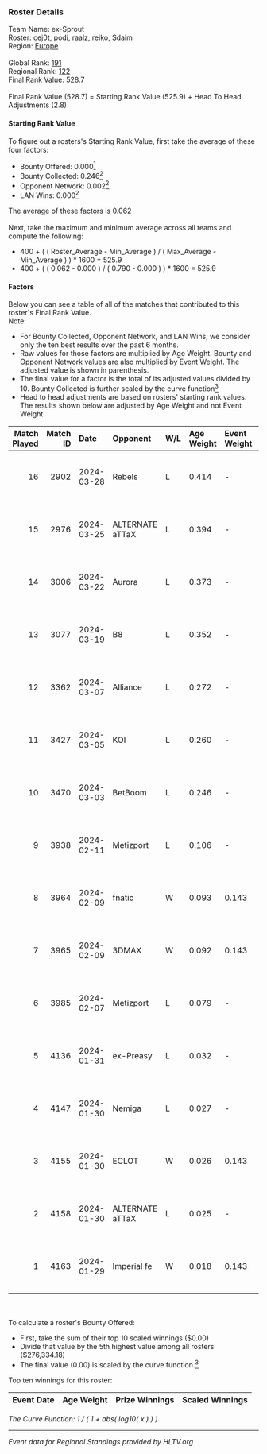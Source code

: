### Roster Details<br />
Team Name: ex-Sprout<br />
Roster: cej0t, podi, raalz, reiko, Sdaim<br />
Region: [Europe]( ../standings_europe.md)<br />
<br />
Global Rank: [191](../standings_global.md)<br />
Regional Rank: [122]( ../standings_europe.md)<br />
Final Rank Value:  528.7<br />
<br />
Final Rank Value (528.7) = Starting Rank Value (525.9) + Head To Head Adjustments (2.8)<br />

#### Starting Rank Value<br />
To figure out a rosters's Starting Rank Value, first take the average of these four factors:<br />
- Bounty Offered: 0.000[<sup>1</sup>](#table2)
- Bounty Collected: 0.246[<sup>2</sup>](#table1)
- Opponent Network: 0.002[<sup>2</sup>](#table1)
- LAN Wins: 0.000[<sup>2</sup>](#table1)

The average of these factors is 0.062<br />
<br />
Next, take the maximum and minimum average across all teams and compute the following:<br />
- 400 + ( ( Roster_Average - Min_Average ) / ( Max_Average - Min_Average ) ) * 1600 = 525.9
- 400 + ( ( 0.062 - 0.000 ) / ( 0.790 - 0.000 ) ) * 1600 = 525.9


#### Factors<br />
Below you can see a table of all of the matches that contributed to this roster's Final Rank Value.<br />
Note:<br />

- For Bounty Collected, Opponent Network, and LAN Wins, we consider only the ten best results over the past 6 months.
- Raw values for those factors are multiplied by Age Weight. Bounty and Opponent Network values are also multiplied by Event Weight. The adjusted value is shown in parenthesis.
- The final value for a factor is the total of its adjusted values divided by 10. Bounty Collected is further scaled by the curve function[<sup>3</sup>](#curveFunction)
- Head to head adjustments are based on rosters' starting rank values. The results shown below are adjusted by Age Weight and not Event Weight
<span id="table1"></span><br />


| Match Played | Match ID | Date       | Opponent        | W/L | Age Weight | Event Weight | Bounty Collected | Opponent Network | LAN Wins  | H2H Adj. | Roster                               |
| -: | -: | :- | :- | :- | :- | :- | :- | :- | :- | -: | :- |
|           16 |     2902 | 2024-03-28 | Rebels          | L   | 0.414      | -            | -                | -                | -         |    -0.77 | cej0t, podi, raalz, reiko, Sdaim     |
|           15 |     2976 | 2024-03-25 | ALTERNATE aTTaX | L   | 0.394      | -            | -                | -                | -         |    -0.84 | cej0t, podi, raalz, reiko, Sdaim     |
|           14 |     3006 | 2024-03-22 | Aurora          | L   | 0.373      | -            | -                | -                | -         |    -0.03 | cej0t, podi, raalz, reiko, Sdaim     |
|           13 |     3077 | 2024-03-19 | B8              | L   | 0.352      | -            | -                | -                | -         |    -0.44 | cej0t, podi, raalz, reiko, Sdaim     |
|           12 |     3362 | 2024-03-07 | Alliance        | L   | 0.272      | -            | -                | -                | -         |    -1.13 | cej0t, raalz, reiko, Sdaim, sL1m3    |
|           11 |     3427 | 2024-03-05 | KOI             | L   | 0.260      | -            | -                | -                | -         |    -0.31 | cej0t, raalz, reiko, Sdaim, sL1m3    |
|           10 |     3470 | 2024-03-03 | BetBoom         | L   | 0.246      | -            | -                | -                | -         |    -0.03 | Buzz, cej0t, raalz, reiko, sL1m3     |
|            9 |     3938 | 2024-02-11 | Metizport       | L   | 0.106      | -            | -                | -                | -         |    -0.33 | Anlelele, cej0t, raalz, Sdaim, sL1m3 |
|            8 |     3964 | 2024-02-09 | fnatic          | W   | 0.093      | 0.143        | 0.428 (0.006)    | 0.666 (0.009)    | 0 (0.000) |     2.91 | Anlelele, cej0t, raalz, Sdaim, sL1m3 |
|            7 |     3965 | 2024-02-09 | 3DMAX           | W   | 0.092      | 0.143        | 0.175 (0.002)    | 1.000 (0.013)    | 0 (0.000) |     2.85 | Anlelele, cej0t, raalz, Sdaim, sL1m3 |
|            6 |     3985 | 2024-02-07 | Metizport       | L   | 0.079      | -            | -                | -                | -         |    -0.24 | Anlelele, cej0t, raalz, Sdaim, sL1m3 |
|            5 |     4136 | 2024-01-31 | ex-Preasy       | L   | 0.032      | -            | -                | -                | -         |    -0.17 | Anlelele, cej0t, raalz, Sdaim, sL1m3 |
|            4 |     4147 | 2024-01-30 | Nemiga          | L   | 0.027      | -            | -                | -                | -         |    -0.02 | Anlelele, cej0t, raalz, Sdaim, sL1m3 |
|            3 |     4155 | 2024-01-30 | ECLOT           | W   | 0.026      | 0.143        | 0.084 (0.000)    | 0.510 (0.002)    | 0 (0.000) |     0.81 | Anlelele, cej0t, raalz, Sdaim, sL1m3 |
|            2 |     4158 | 2024-01-30 | ALTERNATE aTTaX | L   | 0.025      | -            | -                | -                | -         |    -0.05 | Anlelele, cej0t, raalz, Sdaim, sL1m3 |
|            1 |     4163 | 2024-01-29 | Imperial fe     | W   | 0.018      | 0.143        | 0.165 (0.000)    | 0.308 (0.001)    | 0 (0.000) |     0.55 | Anlelele, cej0t, raalz, Sdaim, sL1m3 |

<br />
<span id="table2"></span><br />
To calculate a roster's Bounty Offered:<br />

- First, take the sum of their top 10 scaled winnings ($0.00)
- Divide that value by the 5th highest value among all rosters ($276,334.18)
- The final value (0.00) is scaled by the curve function.[<sup>3</sup>](#curveFunction)

Top ten winnings for this roster:<br />

| Event Date | Age Weight | Prize Winnings | Scaled Winnings |
| :- | -: | :- | :- |


<span id="curveFunction"></span>_The Curve Function: 1 / ( 1 + abs( log10( x ) ) )_<br />

---
_Event data for Regional Standings provided by HLTV.org_<br />
